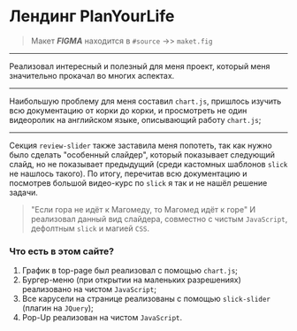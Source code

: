 # Лендинг PlanYourLife
>Макет ___FIGMA___ находится в `#source` ->> `maket.fig`
___
Реализовал интересный и полезный для меня проект, который меня значительно прокачал во многих аспектах.
___
Наибольшую проблему для меня составил `chart.js`, пришлось изучить всю документацию от корки до корки, и просмотреть не один видеоролик на английском языке, описывающий работу `chart.js`;
___
Секция `review-slider` также заставила меня попотеть, так как нужно было сделать "особенный слайдер", который показывает следующий слайд, но не показывает предыдущий (среди кастомных шаблонов `slick` не нашлось такого). По итогу, перечитав всю документацию и посмотрев большой видео-курс по `slick` я так и не нашёл решение задачи.
>"Если гора не идёт к Магомеду, то Магомед идёт к горе"
И реализовал данный вид слайдера, совместно с чистым `JavaScript`, дефолтным `slick` и магией `CSS`.

### Что есть в этом сайте?
1. График в top-page был реализовал с помощью `chart.js`;
2. Бургер-меню (при открытии на маленьких разрешениях) реализовано на чистом `JavaScript`;
3. Все карусели на странице реализованы с помощью `slick-slider` (плагин на `JQuery`);
4. Pop-Up реализован на чистом `JavaScript`.
